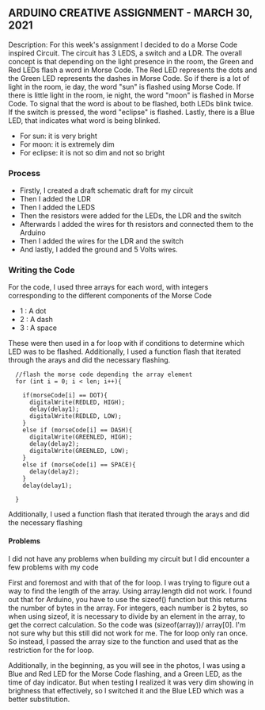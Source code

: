 ## ARDUINO CREATIVE ASSIGNMENT - MARCH 30, 2021
Description: For this week's assignment I decided to do a Morse Code inspired Circuit. The circuit has 3 LEDS, a switch and a LDR. The overall concept is that 
depending on the light presence in the room, the Green and Red LEDs flash a word in Morse Code. The Red LED represents
the dots and the Green LED represents the dashes in Morse Code. So if there is a lot of light in the room, ie day, the word
"sun" is flashed using Morse Code. If there is little light in the room, ie night, the word "moon" is flashed in Morse Code.
To signal that the word is about to be flashed, both LEDs blink twice. If the switch is pressed, the word "eclipse" is flashed.
Lastly, there is a Blue LED, that indicates what word is being blinked.
 - For sun: it is very bright
 - For moon: it is extremely dim
 - For eclipse: it is not so dim and not so bright


### Process
 - Firstly, I created a draft schematic draft for my circuit
 - Then I added the LDR
 - Then I added the LEDS
 - Then the resistors were added for the LEDs, the LDR and the switch
 - Afterwards I added the wires for th resistors and connected them to the Arduino
 - Then I added the wires for the LDR and the switch
 - And lastly, I added the ground and 5 Volts wires.
 
 ### Writing the Code
 For the code, I used three arrays for each word, with integers corresponding to the different components of the Morse Code
  - 1 : A dot
  - 2 : A dash
  - 3 : A space

These were then used in a for loop with if conditions to determine which LED was to be flashed. Additionally, I used a function flash that iterated through the arays and did the necessary flashing. 

````
  //flash the morse code depending the array element
  for (int i = 0; i < len; i++){
    
    if(morseCode[i] == DOT){
      digitalWrite(REDLED, HIGH);
      delay(delay1);
      digitalWrite(REDLED, LOW);
    }
    else if (morseCode[i] == DASH){
      digitalWrite(GREENLED, HIGH);
      delay(delay2);
      digitalWrite(GREENLED, LOW);      
    }
    else if (morseCode[i] == SPACE){
      delay(delay2);
    }
    delay(delay1);
    
  }
````

Additionally, I used a function flash that iterated through the arays and did the necessary flashing

#### Problems
I did not have any problems when building my circuit but I did encounter a few problems with my code

First and foremost and with that of the for loop. I was trying to figure out a way to find the length of 
the array. Using array.length did not work. I found out that for Arduino, you have to use the sizeof() function but this returns the number of bytes in the array.
For integers, each number is 2 bytes, so when using sizeof, it is necessary to divide by an element in the array, to get the correct calculation.
So the code was (sizeof(array))/ array[0]. I'm not sure why but this still did not work for me. The for loop only ran once. 
So instead, I passed the array size to the function and used that as the restriction for the for loop.

Additionally, in the beginning, as you will see in the photos, I was using a Blue and Red LED for the Morse Code flashing, and a 
Green LED, as the time of day indicator. But when testing I realized it was very dim showing in brighness that effectively,
so I switched it and the Blue LED which was a better substitution.
